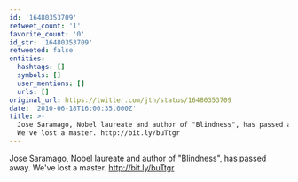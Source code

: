 ```yaml
---
id: '16480353709'
retweet_count: '1'
favorite_count: '0'
id_str: '16480353709'
retweeted: false
entities:
  hashtags: []
  symbols: []
  user_mentions: []
  urls: []
original_url: https://twitter.com/jth/status/16480353709
date: '2010-06-18T16:00:35.000Z'
title: >-
  Jose Saramago, Nobel laureate and author of "Blindness", has passed away.
  We've lost a master. http://bit.ly/buTtgr
---
```


Jose Saramago, Nobel laureate and author of "Blindness", has passed away. We've lost a master. http://bit.ly/buTtgr